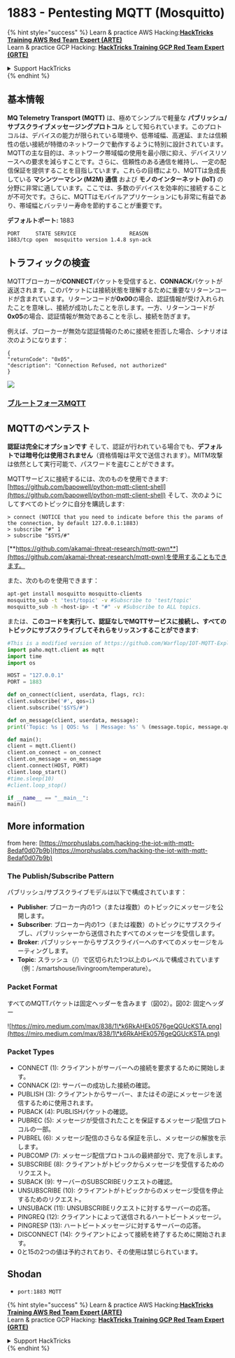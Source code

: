 # 1883 - Pentesting MQTT (Mosquitto)

{% hint style="success" %}
Learn & practice AWS Hacking:<img src="/.gitbook/assets/arte.png" alt="" data-size="line">[**HackTricks Training AWS Red Team Expert (ARTE)**](https://training.hacktricks.xyz/courses/arte)<img src="/.gitbook/assets/arte.png" alt="" data-size="line">\
Learn & practice GCP Hacking: <img src="/.gitbook/assets/grte.png" alt="" data-size="line">[**HackTricks Training GCP Red Team Expert (GRTE)**<img src="/.gitbook/assets/grte.png" alt="" data-size="line">](https://training.hacktricks.xyz/courses/grte)

<details>

<summary>Support HackTricks</summary>

* Check the [**subscription plans**](https://github.com/sponsors/carlospolop)!
* **Join the** 💬 [**Discord group**](https://discord.gg/hRep4RUj7f) or the [**telegram group**](https://t.me/peass) or **follow** us on **Twitter** 🐦 [**@hacktricks\_live**](https://twitter.com/hacktricks\_live)**.**
* **Share hacking tricks by submitting PRs to the** [**HackTricks**](https://github.com/carlospolop/hacktricks) and [**HackTricks Cloud**](https://github.com/carlospolop/hacktricks-cloud) github repos.

</details>
{% endhint %}


## 基本情報

**MQ Telemetry Transport (MQTT)** は、極めてシンプルで軽量な **パブリッシュ/サブスクライブメッセージングプロトコル** として知られています。このプロトコルは、デバイスの能力が限られている環境や、低帯域幅、高遅延、または信頼性の低い接続が特徴のネットワークで動作するように特別に設計されています。MQTTの主な目的は、ネットワーク帯域幅の使用を最小限に抑え、デバイスリソースへの要求を減らすことです。さらに、信頼性のある通信を維持し、一定の配信保証を提供することを目指しています。これらの目標により、MQTTは急成長している **マシンツーマシン (M2M) 通信** および **モノのインターネット (IoT)** の分野に非常に適しています。ここでは、多数のデバイスを効率的に接続することが不可欠です。さらに、MQTTはモバイルアプリケーションにも非常に有益であり、帯域幅とバッテリー寿命を節約することが重要です。

**デフォルトポート:** 1883
```
PORT     STATE SERVICE                 REASON
1883/tcp open  mosquitto version 1.4.8 syn-ack
```
## トラフィックの検査

MQTTブローカーが**CONNECT**パケットを受信すると、**CONNACK**パケットが返送されます。このパケットには接続状態を理解するために重要なリターンコードが含まれています。リターンコードが**0x00**の場合、認証情報が受け入れられたことを意味し、接続が成功したことを示します。一方、リターンコードが**0x05**の場合、認証情報が無効であることを示し、接続を防ぎます。

例えば、ブローカーが無効な認証情報のために接続を拒否した場合、シナリオは次のようになります：
```
{
"returnCode": "0x05",
"description": "Connection Refused, not authorized"
}
```
![](<../.gitbook/assets/image (976).png>)

### [**ブルートフォースMQTT**](../generic-methodologies-and-resources/brute-force.md#mqtt)

## MQTTのペンテスト

**認証は完全にオプションです** そして、認証が行われている場合でも、**デフォルトでは暗号化は使用されません**（資格情報は平文で送信されます）。MITM攻撃は依然として実行可能で、パスワードを盗むことができます。

MQTTサービスに接続するには、次のものを使用できます: [https://github.com/bapowell/python-mqtt-client-shell](https://github.com/bapowell/python-mqtt-client-shell) そして、次のようにしてすべてのトピックに自分を購読します:
```
> connect (NOTICE that you need to indicate before this the params of the connection, by default 127.0.0.1:1883)
> subscribe "#" 1
> subscribe "$SYS/#"
```
[**https://github.com/akamai-threat-research/mqtt-pwn**](https://github.com/akamai-threat-research/mqtt-pwn)を使用することもできます。

また、次のものを使用できます：
```bash
apt-get install mosquitto mosquitto-clients
mosquitto_sub -t 'test/topic' -v #Subscribe to 'test/topic'
mosquitto_sub -h <host-ip> -t "#" -v #Subscribe to ALL topics.
```
または、**このコードを実行して、認証なしでMQTTサービスに接続し、すべてのトピックにサブスクライブしてそれらをリッスンすることができます**:
```python
#This is a modified version of https://github.com/Warflop/IOT-MQTT-Exploit/blob/master/mqtt.py
import paho.mqtt.client as mqtt
import time
import os

HOST = "127.0.0.1"
PORT = 1883

def on_connect(client, userdata, flags, rc):
client.subscribe('#', qos=1)
client.subscribe('$SYS/#')

def on_message(client, userdata, message):
print('Topic: %s | QOS: %s  | Message: %s' % (message.topic, message.qos, message.payload))

def main():
client = mqtt.Client()
client.on_connect = on_connect
client.on_message = on_message
client.connect(HOST, PORT)
client.loop_start()
#time.sleep(10)
#client.loop_stop()

if __name__ == "__main__":
main()
```
## More information

from here: [https://morphuslabs.com/hacking-the-iot-with-mqtt-8edaf0d07b9b](https://morphuslabs.com/hacking-the-iot-with-mqtt-8edaf0d07b9b)

### The Publish/Subscribe Pattern <a href="#b667" id="b667"></a>

パブリッシュ/サブスクライブモデルは以下で構成されています：

* **Publisher**: ブローカー内の1つ（または複数）のトピックにメッセージを公開します。
* **Subscriber**: ブローカー内の1つ（または複数）のトピックにサブスクライブし、パブリッシャーから送信されたすべてのメッセージを受信します。
* **Broker**: パブリッシャーからサブスクライバーへのすべてのメッセージをルーティングします。
* **Topic**: スラッシュ（/）で区切られた1つ以上のレベルで構成されています（例：/smartshouse/livingroom/temperature）。

### Packet Format <a href="#f15a" id="f15a"></a>

すべてのMQTTパケットは固定ヘッダーを含みます（図02）。図02: 固定ヘッダー

![https://miro.medium.com/max/838/1\*k6RkAHEk0576geQGUcKSTA.png](https://miro.medium.com/max/838/1\*k6RkAHEk0576geQGUcKSTA.png)

### Packet Types

* CONNECT (1): クライアントがサーバーへの接続を要求するために開始します。
* CONNACK (2): サーバーの成功した接続の確認。
* PUBLISH (3): クライアントからサーバー、またはその逆にメッセージを送信するために使用されます。
* PUBACK (4): PUBLISHパケットの確認。
* PUBREC (5): メッセージが受信されたことを保証するメッセージ配信プロトコルの一部。
* PUBREL (6): メッセージ配信のさらなる保証を示し、メッセージの解放を示します。
* PUBCOMP (7): メッセージ配信プロトコルの最終部分で、完了を示します。
* SUBSCRIBE (8): クライアントがトピックからメッセージを受信するためのリクエスト。
* SUBACK (9): サーバーのSUBSCRIBEリクエストの確認。
* UNSUBSCRIBE (10): クライアントがトピックからのメッセージ受信を停止するためのリクエスト。
* UNSUBACK (11): UNSUBSCRIBEリクエストに対するサーバーの応答。
* PINGREQ (12): クライアントによって送信されるハートビートメッセージ。
* PINGRESP (13): ハートビートメッセージに対するサーバーの応答。
* DISCONNECT (14): クライアントによって接続を終了するために開始されます。
* 0と15の2つの値は予約されており、その使用は禁じられています。

## Shodan

* `port:1883 MQTT`


{% hint style="success" %}
Learn & practice AWS Hacking:<img src="/.gitbook/assets/arte.png" alt="" data-size="line">[**HackTricks Training AWS Red Team Expert (ARTE)**](https://training.hacktricks.xyz/courses/arte)<img src="/.gitbook/assets/arte.png" alt="" data-size="line">\
Learn & practice GCP Hacking: <img src="/.gitbook/assets/grte.png" alt="" data-size="line">[**HackTricks Training GCP Red Team Expert (GRTE)**<img src="/.gitbook/assets/grte.png" alt="" data-size="line">](https://training.hacktricks.xyz/courses/grte)

<details>

<summary>Support HackTricks</summary>

* Check the [**subscription plans**](https://github.com/sponsors/carlospolop)!
* **Join the** 💬 [**Discord group**](https://discord.gg/hRep4RUj7f) or the [**telegram group**](https://t.me/peass) or **follow** us on **Twitter** 🐦 [**@hacktricks\_live**](https://twitter.com/hacktricks\_live)**.**
* **Share hacking tricks by submitting PRs to the** [**HackTricks**](https://github.com/carlospolop/hacktricks) and [**HackTricks Cloud**](https://github.com/carlospolop/hacktricks-cloud) github repos.

</details>
{% endhint %}
